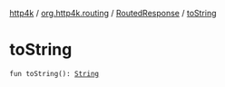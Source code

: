 [http4k](../../index.md) / [org.http4k.routing](../index.md) / [RoutedResponse](index.md) / [toString](./to-string.md)

# toString

`fun toString(): `[`String`](https://kotlinlang.org/api/latest/jvm/stdlib/kotlin/-string/index.html)